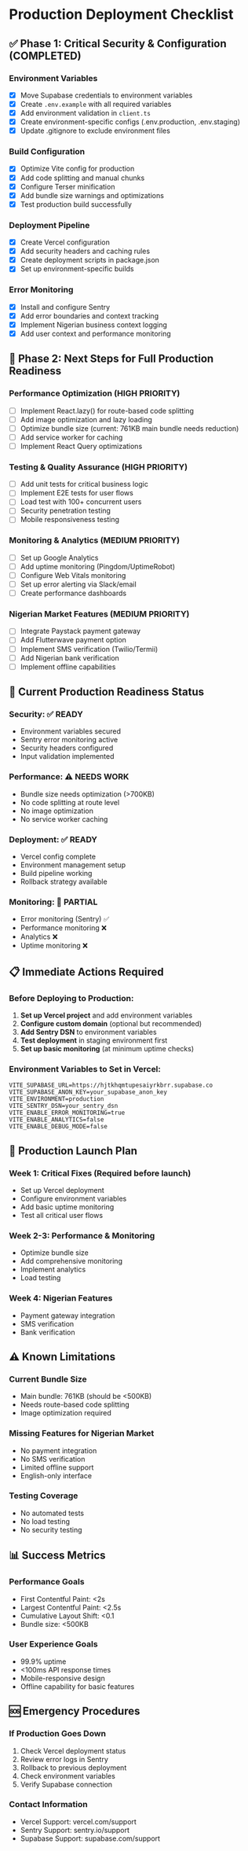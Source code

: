 # Production Deployment Checklist

## ✅ Phase 1: Critical Security & Configuration (COMPLETED)

### Environment Variables
- [x] Move Supabase credentials to environment variables
- [x] Create `.env.example` with all required variables
- [x] Add environment validation in `client.ts`
- [x] Create environment-specific configs (.env.production, .env.staging)
- [x] Update .gitignore to exclude environment files

### Build Configuration
- [x] Optimize Vite config for production
- [x] Add code splitting and manual chunks
- [x] Configure Terser minification
- [x] Add bundle size warnings and optimizations
- [x] Test production build successfully

### Deployment Pipeline
- [x] Create Vercel configuration
- [x] Add security headers and caching rules
- [x] Create deployment scripts in package.json
- [x] Set up environment-specific builds

### Error Monitoring
- [x] Install and configure Sentry
- [x] Add error boundaries and context tracking
- [x] Implement Nigerian business context logging
- [x] Add user context and performance monitoring

## 🔄 Phase 2: Next Steps for Full Production Readiness

### Performance Optimization (HIGH PRIORITY)
- [ ] Implement React.lazy() for route-based code splitting
- [ ] Add image optimization and lazy loading
- [ ] Optimize bundle size (current: 761KB main bundle needs reduction)
- [ ] Add service worker for caching
- [ ] Implement React Query optimizations

### Testing & Quality Assurance (HIGH PRIORITY)
- [ ] Add unit tests for critical business logic
- [ ] Implement E2E tests for user flows
- [ ] Load test with 100+ concurrent users
- [ ] Security penetration testing
- [ ] Mobile responsiveness testing

### Monitoring & Analytics (MEDIUM PRIORITY)
- [ ] Set up Google Analytics
- [ ] Add uptime monitoring (Pingdom/UptimeRobot)
- [ ] Configure Web Vitals monitoring
- [ ] Set up error alerting via Slack/email
- [ ] Create performance dashboards

### Nigerian Market Features (MEDIUM PRIORITY)
- [ ] Integrate Paystack payment gateway
- [ ] Add Flutterwave payment option
- [ ] Implement SMS verification (Twilio/Termii)
- [ ] Add Nigerian bank verification
- [ ] Implement offline capabilities

## 🚀 Current Production Readiness Status

### Security: ✅ READY
- Environment variables secured
- Sentry error monitoring active
- Security headers configured
- Input validation implemented

### Performance: ⚠️ NEEDS WORK
- Bundle size needs optimization (>700KB)
- No code splitting at route level
- No image optimization
- No service worker caching

### Deployment: ✅ READY
- Vercel config complete
- Environment management setup
- Build pipeline working
- Rollback strategy available

### Monitoring: 🔄 PARTIAL
- Error monitoring (Sentry) ✅
- Performance monitoring ❌
- Analytics ❌
- Uptime monitoring ❌

## 📋 Immediate Actions Required

### Before Deploying to Production:
1. **Set up Vercel project** and add environment variables
2. **Configure custom domain** (optional but recommended)
3. **Add Sentry DSN** to environment variables
4. **Test deployment** in staging environment first
5. **Set up basic monitoring** (at minimum uptime checks)

### Environment Variables to Set in Vercel:
```
VITE_SUPABASE_URL=https://hjtkhqmtupesaiyrkbrr.supabase.co
VITE_SUPABASE_ANON_KEY=your_supabase_anon_key
VITE_ENVIRONMENT=production
VITE_SENTRY_DSN=your_sentry_dsn
VITE_ENABLE_ERROR_MONITORING=true
VITE_ENABLE_ANALYTICS=false
VITE_ENABLE_DEBUG_MODE=false
```

## 🎯 Production Launch Plan

### Week 1: Critical Fixes (Required before launch)
- Set up Vercel deployment
- Configure environment variables
- Add basic uptime monitoring
- Test all critical user flows

### Week 2-3: Performance & Monitoring
- Optimize bundle size
- Add comprehensive monitoring
- Implement analytics
- Load testing

### Week 4: Nigerian Features
- Payment gateway integration
- SMS verification
- Bank verification

## ⚠️ Known Limitations

### Current Bundle Size
- Main bundle: 761KB (should be <500KB)
- Needs route-based code splitting
- Image optimization required

### Missing Features for Nigerian Market
- No payment integration
- No SMS verification
- Limited offline support
- English-only interface

### Testing Coverage
- No automated tests
- No load testing
- No security testing

## 📊 Success Metrics

### Performance Goals
- First Contentful Paint: <2s
- Largest Contentful Paint: <2.5s
- Cumulative Layout Shift: <0.1
- Bundle size: <500KB

### User Experience Goals
- 99.9% uptime
- <100ms API response times
- Mobile-responsive design
- Offline capability for basic features

## 🆘 Emergency Procedures

### If Production Goes Down
1. Check Vercel deployment status
2. Review error logs in Sentry
3. Rollback to previous deployment
4. Check environment variables
5. Verify Supabase connection

### Contact Information
- Vercel Support: vercel.com/support
- Sentry Support: sentry.io/support
- Supabase Support: supabase.com/support